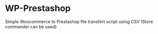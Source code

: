 # WP-Prestashop
Simple Woocommerce to Prestashop file transfert script using CSV (Store commander can be used)
